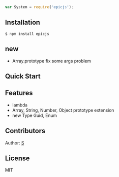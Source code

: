
```js
var System = require('epicjs');
```


## Installation

    $ npm install epicjs

## new

  * Array.prototype fix some args problem

## Quick Start



## Features

  * lambda
  * Array, String, Number, Object prototype extension
  * new Type Guid, Enum

## Contributors
  
  Author: [S](http://github.com/slightboy)  

## License

MIT
